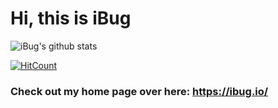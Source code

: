 # Hi, this is iBug

![iBug's github stats](https://github-readme-stats.vercel.app/api?username=iBug&count_private=true&show_icons=true)

[![HitCount](https://hits.dwyl.com/iBug/iBug/iBug.svg)](http://hits.dwyl.com/iBug/iBug/iBug)

### Check out my home page over here: <https://ibug.io/>
